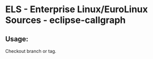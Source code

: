 # ELS - Enterprise Linux/EuroLinux Sources - eclipse-callgraph 
## Usage:
  Checkout branch or tag.
